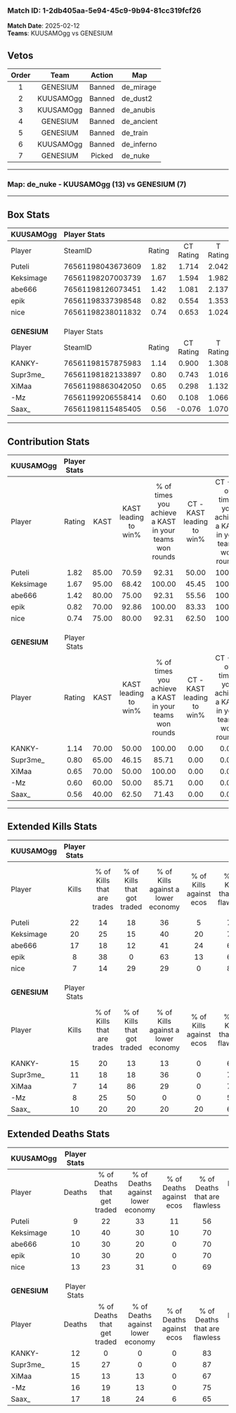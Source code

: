 ### Match ID: 1-2db405aa-5e94-45c9-9b94-81cc319fcf26  
**Match Date**: 2025-02-12  
**Teams**: KUUSAMOgg vs GENESIUM  

## Vetos  

| Order | Team | Action | Map |
| :---: | :--: | :----: | --- |
| 1 | GENESIUM | Banned | de_mirage |
| 2 | KUUSAMOgg | Banned | de_dust2 |
| 3 | KUUSAMOgg | Banned | de_anubis |
| 4 | GENESIUM | Banned | de_ancient |
| 5 | GENESIUM | Banned | de_train |
| 6 | KUUSAMOgg | Banned | de_inferno |
| 7 | GENESIUM | Picked | de_nuke |

---  

### **Map**: de_nuke - KUUSAMOgg (13) vs GENESIUM (7)  
---  

## Box Stats  

| **KUUSAMOgg** | Player Stats      |        |           |          |       |       |       |         |        |      |     |
| :- | :- | :-: | :-: | :-: | :-: | :-: | :-: | :-: | :-: | :-: | :-: |
| Player        | SteamID           | Rating | CT Rating | T Rating | KAST  |  ADR  | Kills | Assists | Deaths | K/D  | HS% |
| Puteli        | 76561198043673609 |  1.82  |   1.714   |  2.042   | 85.00 | 120.7 |  22   |    8    |   9    | 2.44 | 45  |
| Keksimage     | 76561198207003739 |  1.67  |   1.594   |  1.982   | 95.00 | 90.9  |  20   |    5    |   10   | 2.00 | 45  |
| abe666        | 76561198126073451 |  1.42  |   1.081   |  2.137   | 80.00 | 88.4  |  17   |    4    |   10   | 1.70 | 64  |
| epik          | 76561198337398548 |  0.82  |   0.554   |  1.353   | 70.00 | 45.7  |   8   |    4    |   10   | 0.80 | 37  |
| nice          | 76561198238011832 |  0.74  |   0.653   |  1.024   | 75.00 | 44.7  |   7   |    6    |   13   | 0.54 | 71  |
|               |                   |        |           |          |       |       |       |         |        |      |     |
|               |                   |        |           |          |       |       |       |         |        |      |     |
|               |                   |        |           |          |       |       |       |         |        |      |     |
| **GENESIUM**  | Player Stats      |        |           |          |       |       |       |         |        |      |     |
| Player        | SteamID           | Rating | CT Rating | T Rating | KAST  |  ADR  | Kills | Assists | Deaths | K/D  | HS% |
| KANKY-        | 76561198157875983 |  1.14  |   0.900   |  1.308   | 70.00 | 76.2  |  15   |    0    |   12   | 1.25 | 80  |
| Supr3me_      | 76561198182133897 |  0.80  |   0.743   |  1.016   | 65.00 | 55.8  |  11   |    2    |   15   | 0.73 | 54  |
| XiMaa         | 76561198863042050 |  0.65  |   0.298   |  1.132   | 70.00 | 50.7  |   7   |    3    |   15   | 0.47 | 71  |
| -Mz           | 76561199206558414 |  0.60  |   0.108   |  1.066   | 60.00 | 50.7  |   8   |    4    |   16   | 0.50 | 37  |
| Saax_         | 76561198115485405 |  0.56  |  -0.076   |  1.070   | 40.00 | 67.1  |  10   |    2    |   17   | 0.59 | 50  |
---  

## Contribution Stats  

| **KUUSAMOgg** | Player Stats |       |                      |                                                        |                           |                                                             |                          |                                                            |
| :- | :-: | :-: | :-: | :-: | :-: | :-: | :-: | :-: |
| Player        |    Rating    | KAST  | KAST leading to win% | % of times you achieve a KAST in your teams won rounds | CT - KAST leading to win% | CT - % of times you achieve a KAST in your teams won rounds | T - KAST leading to win% | T - % of times you achieve a KAST in your teams won rounds |
| Puteli        |     1.82     | 85.00 |        70.59         |                         92.31                          |           50.00           |                           100.00                            |          100.00          |                           87.50                            |
| Keksimage     |     1.67     | 95.00 |        68.42         |                         100.00                         |           45.45           |                           100.00                            |          100.00          |                           100.00                           |
| abe666        |     1.42     | 80.00 |        75.00         |                         92.31                          |           55.56           |                           100.00                            |          100.00          |                           87.50                            |
| epik          |     0.82     | 70.00 |        92.86         |                         100.00                         |           83.33           |                           100.00                            |          100.00          |                           100.00                           |
| nice          |     0.74     | 75.00 |        80.00         |                         92.31                          |           62.50           |                           100.00                            |          100.00          |                           87.50                            |
|               |              |       |                      |                                                        |                           |                                                             |                          |                                                            |
|               |              |       |                      |                                                        |                           |                                                             |                          |                                                            |
|               |              |       |                      |                                                        |                           |                                                             |                          |                                                            |
| **GENESIUM**  | Player Stats |       |                      |                                                        |                           |                                                             |                          |                                                            |
| Player        |    Rating    | KAST  | KAST leading to win% | % of times you achieve a KAST in your teams won rounds | CT - KAST leading to win% | CT - % of times you achieve a KAST in your teams won rounds | T - KAST leading to win% | T - % of times you achieve a KAST in your teams won rounds |
| KANKY-        |     1.14     | 70.00 |        50.00         |                         100.00                         |           0.00            |                            0.00                             |          70.00           |                           100.00                           |
| Supr3me_      |     0.80     | 65.00 |        46.15         |                         85.71                          |           0.00            |                            0.00                             |          75.00           |                           85.71                            |
| XiMaa         |     0.65     | 70.00 |        50.00         |                         100.00                         |           0.00            |                            0.00                             |          70.00           |                           100.00                           |
| -Mz           |     0.60     | 60.00 |        50.00         |                         85.71                          |           0.00            |                            0.00                             |          66.67           |                           85.71                            |
| Saax_         |     0.56     | 40.00 |        62.50         |                         71.43                          |           0.00            |                            0.00                             |          83.33           |                           71.43                            |
---  

## Extended Kills Stats  

| **KUUSAMOgg** | Player Stats |                            |                            |                                    |                         |                              |                                 |                                       |                    |           |
| :- | :-: | :-: | :-: | :-: | :-: | :-: | :-: | :-: | :-: | :-: |
| Player        |    Kills     | % of Kills that are trades | % of Kills that got traded | % of Kills against a lower economy | % of Kills against ecos | % of Kills that are flawless | % of Kills that are close duels | % of Kills that are assisted by flash | Pistol Round Kills | AWP Kills |
| Puteli        |      22      |             14             |             18             |                 36                 |            5            |              77              |               14                |                   0                   |         2          |     4     |
| Keksimage     |      20      |             25             |             15             |                 40                 |           20            |              75              |                5                |                   0                   |         2          |     0     |
| abe666        |      17      |             18             |             12             |                 41                 |           24            |              65              |                6                |                  12                   |         4          |     0     |
| epik          |      8       |             38             |             0              |                 63                 |           13            |              63              |               25                |                  13                   |         2          |     0     |
| nice          |      7       |             14             |             29             |                 29                 |            0            |              86              |                0                |                   0                   |         0          |     0     |
|               |              |                            |                            |                                    |                         |                              |                                 |                                       |                    |           |
|               |              |                            |                            |                                    |                         |                              |                                 |                                       |                    |           |
|               |              |                            |                            |                                    |                         |                              |                                 |                                       |                    |           |
| **GENESIUM**  | Player Stats |                            |                            |                                    |                         |                              |                                 |                                       |                    |           |
| Player        |    Kills     | % of Kills that are trades | % of Kills that got traded | % of Kills against a lower economy | % of Kills against ecos | % of Kills that are flawless | % of Kills that are close duels | % of Kills that are assisted by flash | Pistol Round Kills | AWP Kills |
| KANKY-        |      15      |             20             |             13             |                 13                 |            0            |              60              |                0                |                   0                   |         2          |     0     |
| Supr3me_      |      11      |             18             |             18             |                 36                 |            0            |              73              |               18                |                   0                   |         0          |     0     |
| XiMaa         |      7       |             14             |             86             |                 29                 |            0            |              71              |               14                |                   0                   |         2          |     0     |
| -Mz           |      8       |             25             |             50             |                 0                  |            0            |              50              |               25                |                   0                   |         0          |     3     |
| Saax_         |      10      |             20             |             20             |                 20                 |           20            |              60              |               10                |                   0                   |         0          |     0     |
## Extended Deaths Stats  

| **KUUSAMOgg** | Player Stats |                             |                                   |                          |                               |                            |                           |               |
| :- | :-: | :-: | :-: | :-: | :-: | :-: | :-: | :-: |
| Player        |    Deaths    | % of Deaths that get traded | % of Deaths against lower economy | % of Deaths against ecos | % of Deaths that are flawless | % of Deaths that are close | % of Deaths while blinded | Deaths to AWP |
| Puteli        |      9       |             22              |                33                 |            11            |              56               |             33             |             0             |       2       |
| Keksimage     |      10      |             40              |                30                 |            10            |              70               |             0              |             0             |       0       |
| abe666        |      10      |             30              |                20                 |            0             |              70               |             10             |             0             |       0       |
| epik          |      10      |             30              |                20                 |            0             |              70               |             10             |             0             |       1       |
| nice          |      13      |             23              |                31                 |            0             |              69               |             8              |             0             |       0       |
|               |              |                             |                                   |                          |                               |                            |                           |               |
|               |              |                             |                                   |                          |                               |                            |                           |               |
|               |              |                             |                                   |                          |                               |                            |                           |               |
| **GENESIUM**  | Player Stats |                             |                                   |                          |                               |                            |                           |               |
| Player        |    Deaths    | % of Deaths that get traded | % of Deaths against lower economy | % of Deaths against ecos | % of Deaths that are flawless | % of Deaths that are close | % of Deaths while blinded | Deaths to AWP |
| KANKY-        |      12      |              0              |                 0                 |            0             |              83               |             8              |             0             |       0       |
| Supr3me_      |      15      |             27              |                 0                 |            0             |              87               |             7              |             0             |       1       |
| XiMaa         |      15      |             13              |                13                 |            0             |              67               |             7              |             7             |       1       |
| -Mz           |      16      |             19              |                13                 |            0             |              75               |             6              |            13             |       1       |
| Saax_         |      17      |             18              |                24                 |            6             |              65               |             18             |             0             |       1       |

